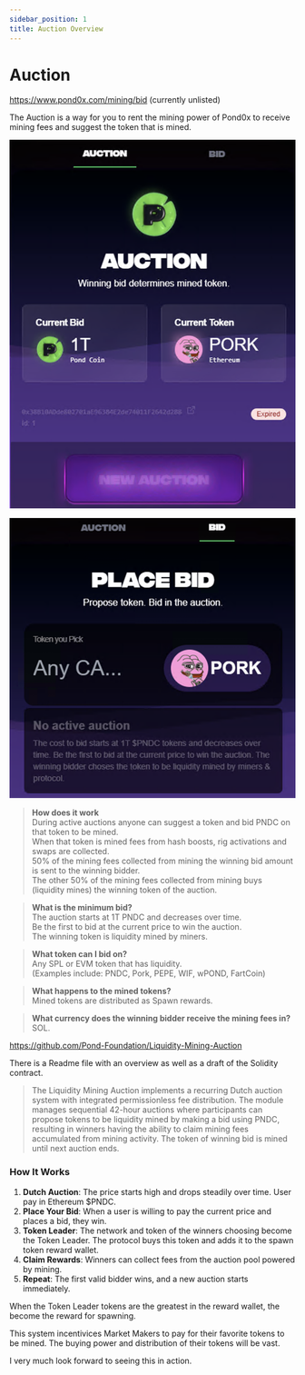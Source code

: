 ```yaml
---
sidebar_position: 1
title: Auction Overview
---
```


# Auction

https://www.pond0x.com/mining/bid (currently unlisted)

The Auction is a way for you to rent the mining power of Pond0x to receive mining fees and suggest the token that is mined.

![Auction](auction.png)

![Bid](bid.png)

> **How does it work**\
> During active auctions anyone can suggest a token and bid PNDC on that token to be mined.\
>When that token is mined fees from hash boosts, rig activations and swaps are collected.\
>50% of the mining fees collected from mining the winning bid amount is sent to the winning bidder.\
>The other 50% of the mining fees collected from mining buys (liquidity mines) the winning token of the auction.


> **What is the minimum bid?**\
> The auction starts at 1T PNDC and decreases over time.\
> Be the first to bid at the current price to win the auction.\
> The winning token is liquidity mined by miners.

> **What token can I bid on?**\
> Any SPL or EVM token that has liquidity.\
> (Examples include: PNDC, Pork, PEPE, WIF, wPOND, FartCoin)

> **What happens to the mined tokens?**\
> Mined tokens are distributed as Spawn rewards.


> **What currency does the winning bidder receive the mining fees in?**\
> SOL.

https://github.com/Pond-Foundation/Liquidity-Mining-Auction

There is a Readme file with an overview as well as a draft of the Solidity contract.

>The Liquidity Mining Auction implements a recurring Dutch auction system with integrated permissionless fee distribution. The module manages sequential 42-hour auctions where participants can propose tokens to be liquidity mined by making a bid using PNDC, resulting in winners having the ability to claim mining fees accumulated from mining activity. The token of winning bid is mined until next auction ends.

### How It Works
1. **Dutch Auction**: The price starts high and drops steadily over time. User pay in Ethereum $PNDC.
2. **Place Your Bid**: When a user is willing to pay the current price and places a bid, they win.
3. **Token Leader**: The network and token of the winners choosing become the Token Leader. The protocol buys this token and adds it to the spawn token reward wallet.
4. **Claim Rewards**: Winners can collect fees from the auction pool powered by mining.
5. **Repeat**: The first valid bidder wins, and a new auction starts immediately.

When the Token Leader tokens are the greatest in the reward wallet, the become the reward for spawning.

This system incentivices Market Makers to pay for their favorite tokens to be mined. The buying power and distribution of their tokens will be vast.

I very much look forward to seeing this in action.